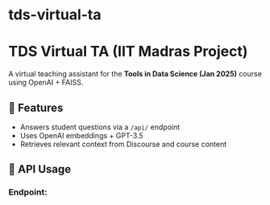 # tds-virtual-ta
# TDS Virtual TA (IIT Madras Project)

A virtual teaching assistant for the **Tools in Data Science (Jan 2025)** course using OpenAI + FAISS.

## 🔧 Features

- Answers student questions via a `/api/` endpoint
- Uses OpenAI embeddings + GPT-3.5
- Retrieves relevant context from Discourse and course content

## 🚀 API Usage

### Endpoint:
